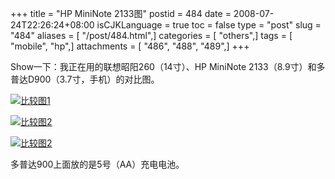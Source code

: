 +++
title = "HP MiniNote 2133图"
postid = 484
date = 2008-07-24T22:26:24+08:00
isCJKLanguage = true
toc = false
type = "post"
slug = "484"
aliases = [ "/post/484.html",]
categories = [ "others",]
tags = [ "mobile", "hp",]
attachments = [ "486", "488", "489",]
+++


Show一下：我正在用的联想昭阳260（14寸）、HP MiniNote
2133（8.9寸）和多普达D900（3.7寸，手机）的对比图。  
<!--more-->  

[![比较图1](/uploads/2008/07/lenovo260_hp2133_dopod900_2s.jpg "比较图1")](/uploads/2008/07/lenovo260_hp2133_dopod900_2.jpg)

[![比较图2](/uploads/2008/07/lenovo260_hp2133_dopod900_3s.jpg "比较图2")](/uploads/2008/07/lenovo260_hp2133_dopod900_3.jpg)

[![比较图2](/uploads/2008/07/lenovo260_hp2133_dopod900_4s.jpg "比较图3")](/uploads/2008/07/lenovo260_hp2133_dopod900_4.jpg)

多普达900上面放的是5号（AA）充电电池。

